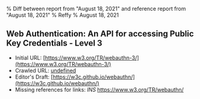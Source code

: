 % Diff between report from "August 18, 2021" and reference report from "August 18, 2021"
% Reffy
% August 18, 2021

## Web Authentication: An API for accessing Public Key Credentials - Level 3

- Initial URL: [https://www.w3.org/TR/webauthn-3/](https://www.w3.org/TR/webauthn-3/)
- Crawled URL: [undefined](undefined)
- Editor's Draft: [https://w3c.github.io/webauthn/](https://w3c.github.io/webauthn/)
- Missing references for links: *INS* https://www.w3.org/TR/webauthn/


